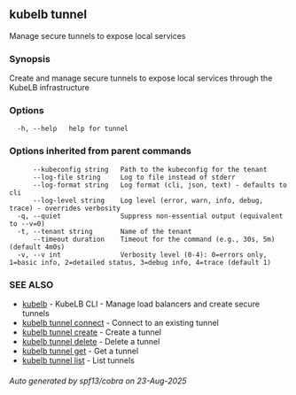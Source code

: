 ## kubelb tunnel

Manage secure tunnels to expose local services

### Synopsis

Create and manage secure tunnels to expose local services through the KubeLB infrastructure

### Options

```
  -h, --help   help for tunnel
```

### Options inherited from parent commands

```
      --kubeconfig string   Path to the kubeconfig for the tenant
      --log-file string     Log to file instead of stderr
      --log-format string   Log format (cli, json, text) - defaults to cli
      --log-level string    Log level (error, warn, info, debug, trace) - overrides verbosity
  -q, --quiet               Suppress non-essential output (equivalent to --v=0)
  -t, --tenant string       Name of the tenant
      --timeout duration    Timeout for the command (e.g., 30s, 5m) (default 4m0s)
  -v, --v int               Verbosity level (0-4): 0=errors only, 1=basic info, 2=detailed status, 3=debug info, 4=trace (default 1)
```

### SEE ALSO

* [kubelb](kubelb.md)	 - KubeLB CLI - Manage load balancers and create secure tunnels
* [kubelb tunnel connect](kubelb_tunnel_connect.md)	 - Connect to an existing tunnel
* [kubelb tunnel create](kubelb_tunnel_create.md)	 - Create a tunnel
* [kubelb tunnel delete](kubelb_tunnel_delete.md)	 - Delete a tunnel
* [kubelb tunnel get](kubelb_tunnel_get.md)	 - Get a tunnel
* [kubelb tunnel list](kubelb_tunnel_list.md)	 - List tunnels

###### Auto generated by spf13/cobra on 23-Aug-2025

